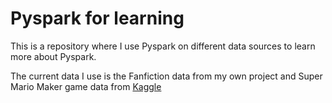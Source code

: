 # Pyspark for learning

This is a repository where I use Pyspark on different data sources to learn more about Pyspark. 

The current data I use is the Fanfiction data from my own project and Super Mario Maker game data from [Kaggle](https://www.kaggle.com/datasets/leomauro/smmnet)

